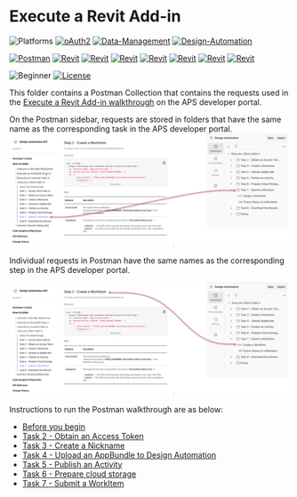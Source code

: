 # Execute a Revit Add-in

![Platforms](https://img.shields.io/badge/Web-Windows|MacOS-lightgray.svg)
[![oAuth2](https://img.shields.io/badge/Authentication-v2-green.svg)](http://developer.autodesk.com/)
[![Data-Management](https://img.shields.io/badge/Data%20Management-v2-green.svg)](http://developer.autodesk.com/)
[![Design-Automation](https://img.shields.io/badge/Design%20Automation-v3-green.svg)](http://developer.autodesk.com/)

[![Postman](https://img.shields.io/badge/Postman-v10-orange.svg)](https://www.getpostman.com/)
[![Revit](https://img.shields.io/badge/Revit-2018-1858a8.svg)](http://developer.autodesk.com/)
[![Revit](https://img.shields.io/badge/Revit-2019-1858a8.svg)](http://developer.autodesk.com/)
[![Revit](https://img.shields.io/badge/Revit-2020-1858a8.svg)](http://developer.autodesk.com/)
[![Revit](https://img.shields.io/badge/Revit-2021-1858a8.svg)](http://developer.autodesk.com/)
[![Revit](https://img.shields.io/badge/Revit-2022-1858a8.svg)](http://developer.autodesk.com/)
[![Revit](https://img.shields.io/badge/Revit-2023-1858a8.svg)](http://developer.autodesk.com/)
[![Revit](https://img.shields.io/badge/Revit-2024-1858a8.svg)](http://developer.autodesk.com/)

![Beginner](https://img.shields.io/badge/Level-Beginner-green.svg)
[![License](https://img.shields.io/:license-MIT-blue.svg)](http://opensource.org/licenses/MIT)

This folder contains a Postman Collection that contains the requests used in the [Execute a Revit Add-in walkthrough](https://aps.autodesk.com/en/docs/design-automation/v3/tutorials/revit/) on the APS developer portal. 

On the Postman sidebar, requests are stored in folders that have the same name as the corresponding task in the APS developer portal.
![APS developer portal menu to Postman](images/aps_portal_menu_2_postman_menu.png "APS developer portal task to Postman mapping")

Individual requests in Postman have the same names as the corresponding step in the APS developer portal.

![APS developer portal steps to Postman](images/aps_portal_steps_2_postman_menu.png "APS developer portal task to Postman mapping")

Instructions to run the Postman walkthrough are as below:

- [Before you begin](instructions/before_you_begin.md)
- [Task 2 - Obtain an Access Token](instructions/task-2.md)
- [Task 3 - Create a Nickname](instructions/task-3.md)
- [Task 4 - Upload an AppBundle to Design Automation](instructions/task-4.md)
- [Task 5 - Publish an Activity](instructions/task-5.md)
- [Task 6 - Prepare cloud storage](instructions/task-6.md)
- [Task 7 - Submit a WorkItem](instructions/task-7.md)






